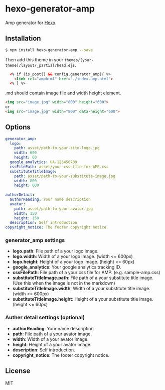 # hexo-generator-amp

Amp generator for [Hexo].

## Installation

``` bash
$ npm install hexo-generator-amp --save
```

Then add this theme in your `themes/(your-theme)/layout/_partial/head.ejs`.

``` html
  <% if (is_post() && config.generator_amp){ %>
    <link rel="amphtml" href="./index.amp.html">
  <% } %>
```

.md should contain image file and width height element.

``` markdown
<img src="image.jpg" width="800" height="600">
or
<img src="image.jpg" width="800" data-height="600">
```


## Options

``` yaml
generator_amp:
  logo:
    path: asset/path-to-your-site-logo.jpg
    width: 600
    height: 60
  google_analytics: UA-123456789
  cssFilePath: asset/your-css-file-for-AMP.css
  substituteTitleImage: 
    path: asset/path-to-your-substitute-image.jpg
    width: 800
    height: 600
  
authorDetail:
  authorReading: Your name description
  avatar:
    path: asset/path-to-your-avator.jpg
    width: 150
    height: 150
  description: Self introduction
copyright_notice: The footer copyright notice 
```

### generator_amp settings
- **logo.path**: File path of a your logo image.
- **logo.width**: Width of a your logo image. (width <= 600px)
- **logo.height**: Height of a your logo image. (height <= 60px)
- **google_analytics**: Your google analytics tracking ID.
- **cssFilePath**: File path of a your css file for AMP. (e.g. sample-amp.css)
- **substituteTitleImage.path**: File path of a your substitute title image. (Use this when the image is not in the markdown)
- **substituteTitleImage.width**: Width of a your substitute title image. (width <= 600px)
- **substituteTitleImage.height**: Height of a your substitute title image. (height <= 60px)

### Auther detail settings (optional)
- **authorReading**: Your name description.
- **path**: File path of a your avator image.
- **width**: Width of a your avator image.
- **height**: Height of a your avator image.
- **description**: Self introduction.
- **copyright_notice**: The footer copyright notice.

## License

MIT

[Hexo]: http://hexo.io/